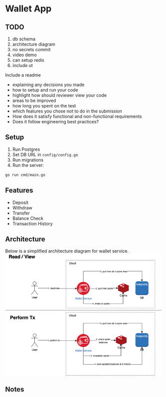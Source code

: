 # Wallet App


## TODO
1. db schema
2. architecture diagram
3. no secrets commit 
4. video demo
5. can setup redis 
6. include ut 

Include a readme
- explaining any decisions you made
- how to setup and run your code
- highlight how should reviewer view your code
- areas to be improved
- how long you spent on the test
- which features you chose not to do in the submission
- How does it satisfy functional and non-functional requirements
- Does it follow engineering best practices?

## Setup

1. Run Postgres
2. Set DB URL in `config/config.go`
3. Run migrations
4. Run the server:
```bash
go run cmd/main.go
```

## Features

- Deposit
- Withdraw
- Transfer
- Balance Check
- Transaction History

## Architecture 
Below is a simplified architecture diagram for wallet service.
![alt text](static/wallet_service_architecture.png)

## Notes


